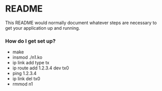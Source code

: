 # README #

This README would normally document whatever steps are necessary to get your application up and running.



### How do I get set up? ###
* make
* insmod ./n1.ko
* ip link add type tx
* ip route add 1.2.3.4 dev tx0
* ping 1.2.3.4
* ip link del tx0
* rmmod n1
